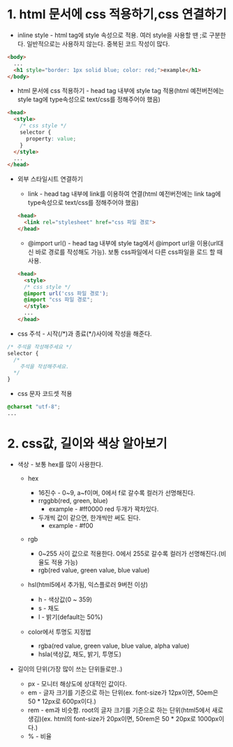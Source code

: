 # 1. html 문서에 css 적용하기,css 연결하기

* inline style - html tag에 style 속성으로 적용. 여러 style을 사용할 땐 ;로 구분한다. 일반적으로는 사용하지 않는다. 중복된 코드 작성이 많다.
```html
<body>
  ...
  <h1 style="border: 1px solid blue; color: red;">example</h1>
</body>
```

* html 문서에 css 적용하기 - head tag 내부에 style tag 적용(html 예전버전에는 style tag에 type속성으로 text/css를 정해주어야 했음)
```html
<head>
  <style>
    /* css style */
    selector {
      property: value;
    }
  </style>
  ...
</head>
```

* 외부 스타일시트 연결하기
  * link - head tag 내부에 link를 이용하여 연결(html 예전버전에는 link tag에 type속성으로 text/css를 정해주어야 했음)
  ```html
  <head>
    <link rel="stylesheet" href="css 파일 경로">
  </head>
  ```

  * @import url() - head tag 내부에 style tag에서 @import url을 이용(url대신 바로 경로를 작성해도 가능). 보통 css파일에서 다른 css파일을 로드 할 때 사용.
  ```html
  <head>
    <style>
    /* css style */
    @import url('css 파일 경로');
    @import "css 파일 경로";
    </style>
    ...
  </head>
  ```

* css 주석 - 시작(/&#42;)과 종료(&#42;/)사이에 작성을 해준다.
```css
/* 주석을 작성해주세요 */
selector {
  /*
    주석을 작성해주세요.
  */
}
```

* css 문자 코드셋 적용
```css
@charset "utf-8";
...
```

# 2. css값, 길이와 색상 알아보기

* 색상 - 보통 hex를 많이 사용한다.
  * hex
    * 16진수 - 0~9, a~f이며, 0에서 f로 갈수록 컬러가 선명해진다.
    * rrggbb(red, green, blue)
      * example - #ff0000 red 두개가 꽉차있다.
    * 두개씩 값이 같으면, 한개씩만 써도 된다.
      * example - #f00

  * rgb
    * 0~255 사이 값으로 적용한다. 0에서 255로 갈수록 컬러가 선명해진다.(비율도 적용 가능)
    * rgb(red value, green value, blue value)

  * hsl(html5에서 추가됨, 익스플로러 9버전 이상)
    * h - 색상값(0 ~ 359)
    * s - 채도
    * l - 밝기(default는 50%)

  * color에서 투명도 지정법
    * rgba(red value, green value, blue value, alpha value)
    * hsla(색상값, 채도, 밝기, 투명도)

* 길이의 단위(가장 많이 쓰는 단위들로만..)
  * px - 모니터 해상도에 상대적인 값이다.
  * em - 글자 크기를 기준으로 하는 단위(ex. font-size가 12px이면, 50em은 50 * 12px로 600px이다.)
  * rem - em과 비슷함. root의 글자 크기를 기준으로 하는 단위(html5에서 새로 생김)(ex. html의 font-size가 20px이면, 50rem은 50 * 20px로 1000px이다.)
  * % - 비율